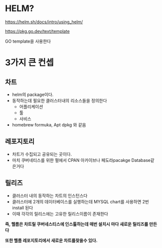 



# HELM?

https://helm.sh/docs/intro/using_helm/

https://pkg.go.dev/text/template

GO template을 사용한다

# 3가지 큰 컨셉

## 차트

- helm의 package이다.
- 동작하는데 필요한 클러스터내의 리소스들을 정의한다
  - 어플리케이션
  - 툴
  - 사비스
- homebrew formuka, Apt dpkg 와 같음



## 레포지토리

- 차트가 수집되고 공유되는 곳이다.
- 마치 쿠버네티스를 위한 펄에서 CPAN 아카이브나 페도라pacakge Database같은거다



## 릴리즈

- 클러스터 내의 동작하는 차트의 인스턴스다
- 클러스터에 2개의 데이터베이스를 실행하는데 MYSQL chart를 사용하면 2번 install 된다
- 이때 각각의 릴리스에는 고유한 릴리스이름이 존재한다



**즉, 헬름은 차트릴 쿠버네스티스에 인스톨하는데 매번 설치시 마다 새로운 릴리즈를 만든다**

**또한 헬름 레포지토리에서 새로운 차트를찾을수 있다.**


















